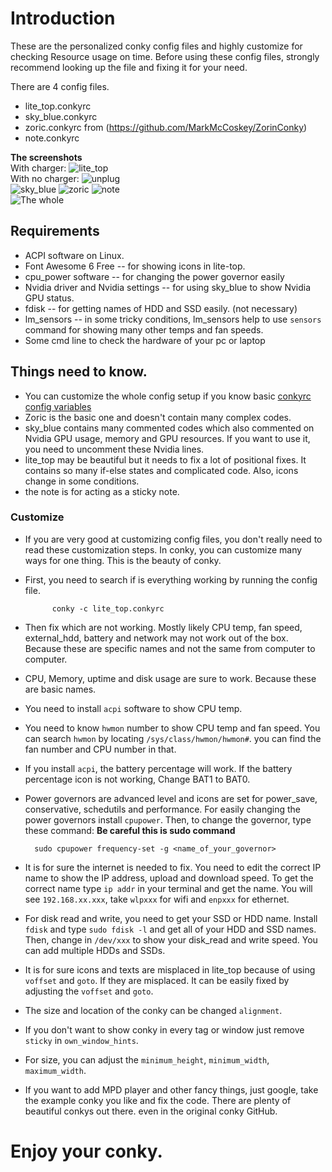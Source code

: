 # Introduction
These are the personalized conky config files and highly customize for checking Resource usage on time. Before using these config files, strongly recommend looking up the file and fixing it for your need.

There are 4 config files.
* lite_top.conkyrc 
* sky_blue.conkyrc  
* zoric.conkyrc from (https://github.com/MarkMcCoskey/ZorinConky) 
* note.conkyrc 

**The screenshots**  
With charger: ![lite_top](screenshot/lite_top.png)  
With no charger: ![unplug](screenshot/unplug.png)  
![sky_blue](screenshot/sky_blue.png)
![zoric](screenshot/zoric.png) 
![note](screenshot/note.png)  
![The whole](screenshot/whole.png)  

## Requirements
* ACPI software on Linux.
* Font Awesome 6 Free -- for showing icons in lite-top.
* cpu_power software -- for changing the power governor easily
* Nvidia driver and Nvidia settings -- for using sky_blue to show Nvidia GPU status.
* fdisk -- for getting names of HDD and SSD easily. (not necessary)
* lm_sensors -- in some tricky conditions, lm_sensors help to use `sensors` command for showing many other temps and fan speeds.
* Some cmd line to check the hardware of your pc or laptop

## Things need to know.
* You can customize the whole config setup if you know basic [conkyrc config variables](https://conky.sourceforge.net/variables.html)
* Zoric is the basic one and doesn't contain many complex codes.
* sky_blue contains many commented codes which also commented on Nvidia GPU usage, memory and GPU resources. If you want to use it, you need to uncomment these Nvidia lines.
* lite_top may be beautiful but it needs to fix a lot of positional fixes. It contains so many if-else states and complicated code. Also, icons change in some conditions.
* the note is for acting as a sticky note. 

### Customize
* If you are very good at customizing config files, you don't really need to read these customization steps. In conky, you can customize many ways for one thing. This is the beauty of conky. 
* First, you need to search if is everything working by running the config file.

            conky -c lite_top.conkyrc
* Then fix which are not working. Mostly likely CPU temp, fan speed, external_hdd, battery and network may not work out of the box. Because these are specific names and not the same from computer to computer. 
* CPU, Memory, uptime and disk usage are sure to work. Because these are basic names. 
* You need to install `acpi` software to show CPU temp.   
* You need to know `hwmon` number to show CPU temp and fan speed. You can search `hwmon` by locating `/sys/class/hwmon/hwmon#`. you can find the fan number and CPU number in that.   
* If you install `acpi`, the battery percentage will work. If the battery percentage icon is not working, Change BAT1 to BAT0. 
* Power governors are advanced level and icons are set for power_save, conservative, schedutils and performance. For easily changing the power governors install `cpupower`. Then, to change the governor, type these command:  **Be careful this is sudo command**  

        sudo cpupower frequency-set -g <name_of_your_governor>
* It is for sure the internet is needed to fix. You need to edit the correct IP name to show the IP address, upload and download speed. To get the correct name type `ip addr` in your terminal and get the name. You will see `192.168.xx.xxx`, take `wlpxxx` for wifi and `enpxxx` for ethernet. 
* For disk read and write, you need to get your SSD or HDD name. Install `fdisk` and type `sudo fdisk -l` and get all of your HDD and SSD names. Then, change in `/dev/xxx` to show your disk_read and write speed. You can add multiple HDDs and SSDs.
* It is for sure icons and texts are misplaced in lite_top because of using `voffset` and `goto`. If they are misplaced. It can be easily fixed by adjusting the `voffset` and `goto`. 
*  The size and location of the conky can be changed `alignment`. 
*  If you don't want to show conky in every tag or window just remove `sticky` in `own_window_hints`.
*  For size, you can adjust the `minimum_height`, `minimum_width`, `maximum_width`.
* If you want to add MPD player and other fancy things, just google, take the example conky you like and fix the code. There are plenty of beautiful conkys out there. even in the original conky GitHub. 
#  Enjoy your conky. 